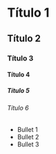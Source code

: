 # Título 1
## Título 2
### Título 3
#### Título 4
##### Título 5
###### Título 6

* Bullet 1
* Bullet 2
* Bullet 3
